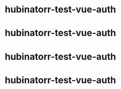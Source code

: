 # hubinatorr-test-vue-auth
# hubinatorr-test-vue-auth
# hubinatorr-test-vue-auth
# hubinatorr-test-vue-auth
